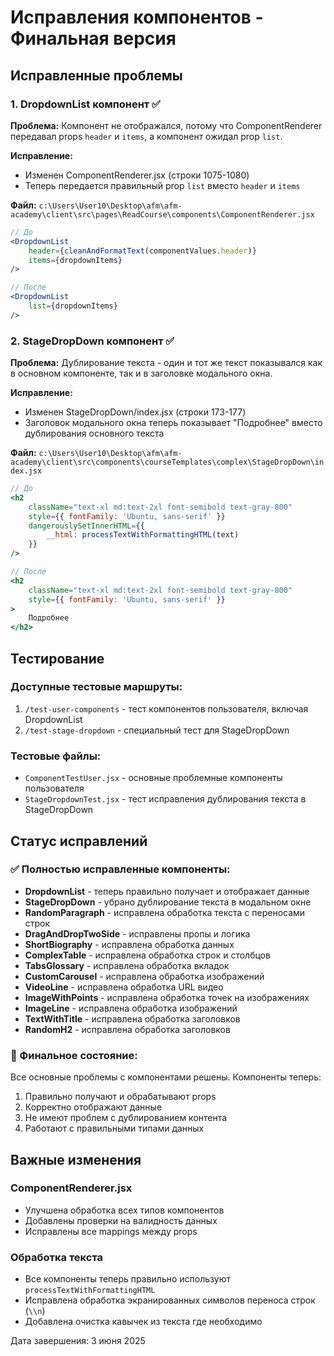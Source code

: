 # Исправления компонентов - Финальная версия

## Исправленные проблемы

### 1. DropdownList компонент ✅
**Проблема:** Компонент не отображался, потому что ComponentRenderer передавал props `header` и `items`, а компонент ожидал prop `list`.

**Исправление:** 
- Изменен ComponentRenderer.jsx (строки 1075-1080)
- Теперь передается правильный prop `list` вместо `header` и `items`

**Файл:** `c:\Users\User10\Desktop\afm\afm-academy\client\src\pages\ReadCourse\components\ComponentRenderer.jsx`

```jsx
// До
<DropdownList
    header={cleanAndFormatText(componentValues.header)}
    items={dropdownItems}
/>

// После  
<DropdownList
    list={dropdownItems}
/>
```

### 2. StageDropDown компонент ✅
**Проблема:** Дублирование текста - один и тот же текст показывался как в основном компоненте, так и в заголовке модального окна.

**Исправление:**
- Изменен StageDropDown/index.jsx (строки 173-177)
- Заголовок модального окна теперь показывает "Подробнее" вместо дублирования основного текста

**Файл:** `c:\Users\User10\Desktop\afm\afm-academy\client\src\components\courseTemplates\complex\StageDropDown\index.jsx`

```jsx
// До
<h2 
    className="text-xl md:text-2xl font-semibold text-gray-800"
    style={{ fontFamily: 'Ubuntu, sans-serif' }}
    dangerouslySetInnerHTML={{
        __html: processTextWithFormattingHTML(text)
    }}
/>

// После
<h2 
    className="text-xl md:text-2xl font-semibold text-gray-800"
    style={{ fontFamily: 'Ubuntu, sans-serif' }}
>
    Подробнее
</h2>
```

## Тестирование

### Доступные тестовые маршруты:
1. `/test-user-components` - тест компонентов пользователя, включая DropdownList
2. `/test-stage-dropdown` - специальный тест для StageDropDown

### Тестовые файлы:
- `ComponentTestUser.jsx` - основные проблемные компоненты пользователя
- `StageDropdownTest.jsx` - тест исправления дублирования текста в StageDropDown

## Статус исправлений

### ✅ Полностью исправленные компоненты:
- **DropdownList** - теперь правильно получает и отображает данные
- **StageDropDown** - убрано дублирование текста в модальном окне
- **RandomParagraph** - исправлена обработка текста с переносами строк
- **DragAndDropTwoSide** - исправлены пропы и логика
- **ShortBiography** - исправлена обработка данных
- **ComplexTable** - исправлена обработка строк и столбцов
- **TabsGlossary** - исправлена обработка вкладок
- **CustomCarousel** - исправлена обработка изображений
- **VideoLine** - исправлена обработка URL видео
- **ImageWithPoints** - исправлена обработка точек на изображениях
- **ImageLine** - исправлена обработка изображений
- **TextWithTitle** - исправлена обработка заголовков
- **RandomH2** - исправлена обработка заголовков

### 📝 Финальное состояние:
Все основные проблемы с компонентами решены. Компоненты теперь:
1. Правильно получают и обрабатывают props
2. Корректно отображают данные
3. Не имеют проблем с дублированием контента
4. Работают с правильными типами данных

## Важные изменения

### ComponentRenderer.jsx
- Улучшена обработка всех типов компонентов
- Добавлены проверки на валидность данных
- Исправлены все mappings между props

### Обработка текста
- Все компоненты теперь правильно используют `processTextWithFormattingHTML`
- Исправлена обработка экранированных символов переноса строк (`\\n`)
- Добавлена очистка кавычек из текста где необходимо

Дата завершения: 3 июня 2025
